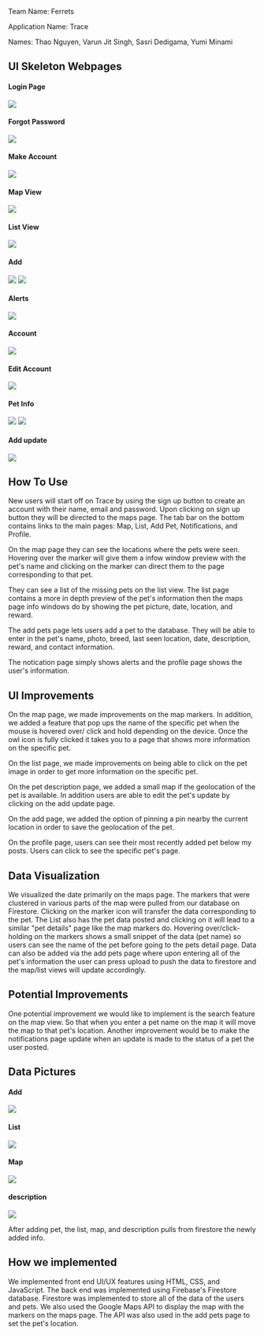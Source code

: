 Team Name: Ferrets

Application Name: Trace

Names:
Thao Nguyen,
Varun Jit Singh,
Sasri Dedigama,
Yumi Minami

## UI Skeleton Webpages

#### Login Page
![](1.PNG)
#### Forgot Password
![](2.PNG)
#### Make Account
![](3.PNG)
#### Map View
![](4.PNG)
#### List View
![](5.PNG)
#### Add
![](6.PNG)
![](65.PNG)
#### Alerts
![](7.PNG)
#### Account
![](8.PNG)
#### Edit Account
![](9.PNG)
#### Pet Info
![](10.PNG)
![](11.PNG)
#### Add update
![](12.PNG)



## How To Use
New users will start off on Trace by using the sign up button to create an account with their name, email and password. Upon clicking on sign up button they will be directed to the maps page. The tab bar on the bottom contains links to the main pages: Map, List, Add Pet, Notifications, and Profile.

On the map page they can see the locations where the pets were seen. Hovering over the marker will give them a infow window preview with the pet's name and clicking on the marker can direct them to the page corresponding to that pet.

They can see a list of the missing pets on the list view. The list page contains a more in depth preview of the pet's information then the maps page info windows do by showing the pet picture, date, location, and reward.

The add pets page lets users add a pet to the database. They will be able to enter in the pet's name, photo, breed, last seen location, date, description, reward, and contact information.

The notication page simply shows alerts and the profile page shows the user's information.

## UI Improvements
On the map page, we made improvements on the map markers. In addition, we added a feature
that pop ups the name of the specific pet when the mouse is hovered over/ click and hold depending on the device. Once the owl icon is fully clicked it takes you to a page that shows more information on the specific pet.

On the list page, we made improvements on being able to click on the pet image in order
to get more information on the specific pet.

On the pet description page, we added a small map if the geolocation of the pet is
available. In addition users are able to edit the pet's update by clicking on the add
update page.

On the add page, we added the option of pinning a pin nearby the current location
in order to save the geolocation of the pet.

On the profile page, users can see their most recently added pet below my posts.
Users can click to see the specific pet's page.

## Data Visualization
We visualized the date primarily on the maps page. The markers that were clustered in various parts of the map were pulled from our database on Firestore. Clicking on the marker icon will transfer the data corresponding to the pet. The List also has the pet data posted and clicking on it will lead to a similar "pet details" page like the map markers do. Hovering over/click-holding on the markers shows a small snippet of the data (pet name) so users can see the name of the pet before going to the pets detail page. Data can also be added via the add pets page where upon entering all of the pet's information the user can press upload to push the data to firestore and the map/list views will update accordingly.

## Potential Improvements
One potential improvement we would like to implement is the search feature on the map view. So that when you enter a pet name on the map it will move the map to that pet's location. Another improvement would be to make the notifications page update when an update is made to the status of a pet the user posted.

## Data Pictures
#### Add
![](data1.PNG)
#### List
![](data2.PNG)
#### Map
![](data3.PNG)
#### description
![](data4.PNG)

After adding pet, the list, map, and description pulls from firestore the newly
added info.

## How we implemented
We implemented front end UI/UX features using HTML, CSS, and JavaScript. The back end was implemented using Firebase's Firestore database. Firestore was implemented to store all of the data of the users and pets. We also used the Google Maps API to display the map with the markers on the maps page. The API was also used in the add pets page to set the pet's location.
